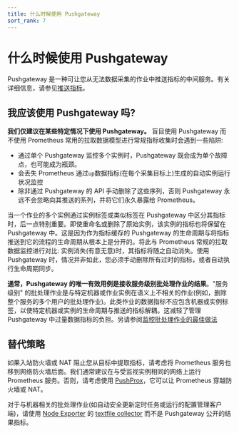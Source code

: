 ```yaml
---
title: 什么时候使用 Pushgateway
sort_rank: 7
---
```


# 什么时候使用 Pushgateway

Pushgateway 是一种可让您从无法数据采集的作业中推送指标的中间服务。有关详细信息，请参见[推送指标](../instrumenting/pushing.md)。

## 我应该使用 Pushgateway 吗? <a id="should-i-be-using-the-pushgateway"></a>

**我们仅建议在某些特定情况下使用 Pushgateway。** 盲目使用 Pushgateway 而不使用 Prometheus 常用的拉取数据模型进行常规指标收集时会遇到一些陷阱:

* 通过单个 Pushgateway 监控多个实例时，Pushgateway 既会成为单个故障点，也可能成为瓶颈。
* 会丢失 Prometheus 通过`up`数据指标\(在每个采集目标上\)生成的自动实例运行状况监控
* 除非通过 Pushgateway 的 API 手动删除了这些序列，否则 Pushgateway 永远不会忽略向其推送的系列，并将它们永久暴露给 Prometheus。

当一个作业的多个实例通过实例标签或类似标签在 Pushgateway 中区分其指标时，后一点特别重要。即使重命名或删除了原始实例，该实例的指标也将保留在 Pushgateway 中。这是因为作为指标缓存的 Pushgateway 的生命周期与将指标推送到它的流程的生命周期从根本上是分开的。将此与 Prometheus 常规的拉取数据监控进行对比: 实例消失\(有意无意\)时，其指标将随之自动消失。使用 Pushgateway 时，情况并非如此，您必须手动删除所有过时的指标，或者自动执行生命周期同步。

**通常，Pushgateway 的唯一有效用例是接收服务级别批处理作业的结果**。"服务级别" 的批处理作业是与特定机器或作业实例在语义上不相关的作业\(例如，删除整个服务的多个用户的批处理作业\)。此类作业的数据指标不应包含机器或实例标签，以使特定机器或实例的生命周期与推送的指标解耦。这减轻了管理 Pushgateway 中过量数据指标的负担。另请参阅[监控批处理作业的最佳做法](instrumentation.md#batch-jobs)

## 替代策略 <a id="alternative-strategies"></a>

如果入站防火墙或 NAT 阻止您从目标中提取指标，请考虑将 Prometheus 服务也移到网络防火墙后面。我们通常建议在与受监视实例相同的网络上运行 Prometheus 服务。否则，请考虑使用 [PushProx](https://github.com/RobustPerception/PushProx)，它可以让 Prometheus 穿越防火墙或 NAT。

对于与机器相关的批处理作业\(如自动安全更新定时任务或运行的配置管理客户端\)，请使用 [Node Exporter](https://github.com/prometheus/node_exporter) 的 [textfile collector](https://github.com/prometheus/node_exporter#textfile-collector) 而不是 Pushgateway 公开的结果指标。

